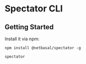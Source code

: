 # Spectator CLI

## Getting Started

Install it via npm:

```shell
npm install @netbasal/spectator -g
```

```shell
spectator
```
